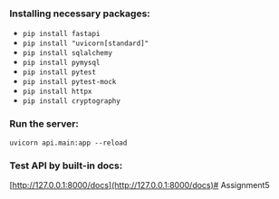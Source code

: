 ### Installing necessary packages:  
* `pip install fastapi`
* `pip install "uvicorn[standard]"`  
* `pip install sqlalchemy`  
* `pip install pymysql`
* `pip install pytest`
* `pip install pytest-mock`
* `pip install httpx`
* `pip install cryptography`
### Run the server:
`uvicorn api.main:app --reload`
### Test API by built-in docs:
[http://127.0.0.1:8000/docs](http://127.0.0.1:8000/docs)# Assignment5
